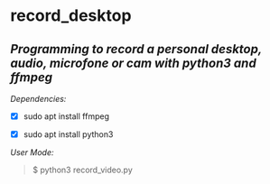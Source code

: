 # record_desktop
## *Programming to record a personal desktop, audio, microfone or cam with python3 and ffmpeg*


*Dependencies:*
- [x] sudo apt install ffmpeg
- [x] sudo apt install python3


*User Mode:*
> $ python3 record_video.py
